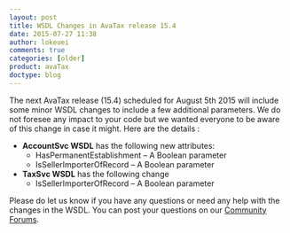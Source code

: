 ```yaml
---
layout: post
title: WSDL Changes in AvaTax release 15.4
date: 2015-07-27 11:38
author: lokeuei
comments: true
categories: [older]
product: avaTax
doctype: blog
---
```

The next AvaTax release (15.4) scheduled for August 5th 2015 will include some minor WSDL changes to include a few additional parameters. We do not foresee any impact to your code but we wanted everyone to be aware of this change in case it might. Here are the details :
<ul class="normal">
	<li><strong>AccountSvc WSDL</strong> has the following new attributes:
<ul class="normal">
	<li>HasPermanentEstablishment – A Boolean parameter</li>
	<li>IsSellerImporterOfRecord – A Boolean parameter</li>
</ul>
</li>
	<li><strong>TaxSvc WSDL</strong> has the following change
<ul class="normal">
	<li>IsSellerImporterOfRecord – A Boolean parameter</li>
</ul>
</li>
</ul>

Please do let us know if you have any questions or need any help with the changes in the WSDL. You can post your questions on our <a href="https://community.avalara.com/avalara/category_sets/developers">Community Forums</a>.
